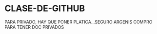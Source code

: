 # CLASE-DE-GITHUB
PARA PRIVADO, HAY QUE PONER PLATICA...SEGURO  ARGENIS COMPRO PARA TENER DOC PRIVADOS
